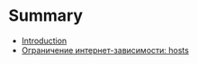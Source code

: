 # Summary

* [Introduction](README.md)
* [Ограничение интернет-зависимости: hosts](korrektsiya-privichek.md)

